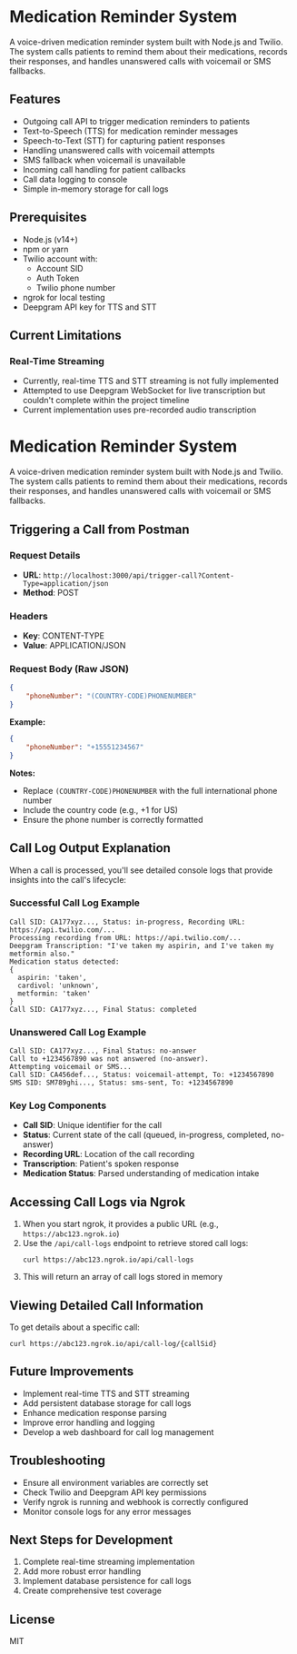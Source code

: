 # Medication Reminder System

A voice-driven medication reminder system built with Node.js and Twilio. The system calls patients to remind them about their medications, records their responses, and handles unanswered calls with voicemail or SMS fallbacks.

## Features

- Outgoing call API to trigger medication reminders to patients
- Text-to-Speech (TTS) for medication reminder messages
- Speech-to-Text (STT) for capturing patient responses
- Handling unanswered calls with voicemail attempts
- SMS fallback when voicemail is unavailable
- Incoming call handling for patient callbacks
- Call data logging to console
- Simple in-memory storage for call logs

## Prerequisites

- Node.js (v14+)
- npm or yarn
- Twilio account with:
  - Account SID
  - Auth Token
  - Twilio phone number
- ngrok for local testing
- Deepgram API key for TTS and STT

## Current Limitations

### Real-Time Streaming
- Currently, real-time TTS and STT streaming is not fully implemented
- Attempted to use Deepgram WebSocket for live transcription but couldn't complete within the project timeline
- Current implementation uses pre-recorded audio transcription
# Medication Reminder System

A voice-driven medication reminder system built with Node.js and Twilio. The system calls patients to remind them about their medications, records their responses, and handles unanswered calls with voicemail or SMS fallbacks.

## Triggering a Call from Postman

### Request Details
- **URL**: `http://localhost:3000/api/trigger-call?Content-Type=application/json`
- **Method**: POST

### Headers
- **Key**: CONTENT-TYPE
- **Value**: APPLICATION/JSON

### Request Body (Raw JSON)
```json
{   
    "phoneNumber": "(COUNTRY-CODE)PHONENUMBER" 
}
```

**Example:**
```json
{   
    "phoneNumber": "+15551234567" 
}
```

**Notes:**
- Replace `(COUNTRY-CODE)PHONENUMBER` with the full international phone number
- Include the country code (e.g., +1 for US)
- Ensure the phone number is correctly formatted

## Call Log Output Explanation

When a call is processed, you'll see detailed console logs that provide insights into the call's lifecycle:

### Successful Call Log Example
```
Call SID: CA177xyz..., Status: in-progress, Recording URL: https://api.twilio.com/...
Processing recording from URL: https://api.twilio.com/...
Deepgram Transcription: "I've taken my aspirin, and I've taken my metformin also."
Medication status detected: 
{
  aspirin: 'taken', 
  cardivol: 'unknown', 
  metformin: 'taken'
}
Call SID: CA177xyz..., Final Status: completed
```

### Unanswered Call Log Example
```
Call SID: CA177xyz..., Final Status: no-answer
Call to +1234567890 was not answered (no-answer). 
Attempting voicemail or SMS...
Call SID: CA456def..., Status: voicemail-attempt, To: +1234567890
SMS SID: SM789ghi..., Status: sms-sent, To: +1234567890
```

### Key Log Components
- **Call SID**: Unique identifier for the call
- **Status**: Current state of the call (queued, in-progress, completed, no-answer)
- **Recording URL**: Location of the call recording
- **Transcription**: Patient's spoken response
- **Medication Status**: Parsed understanding of medication intake

## Accessing Call Logs via Ngrok

1. When you start ngrok, it provides a public URL (e.g., `https://abc123.ngrok.io`)
2. Use the `/api/call-logs` endpoint to retrieve stored call logs:
   ```
   curl https://abc123.ngrok.io/api/call-logs
   ```
3. This will return an array of call logs stored in memory

## Viewing Detailed Call Information

To get details about a specific call:
```
curl https://abc123.ngrok.io/api/call-log/{callSid}
```

## Future Improvements

- Implement real-time TTS and STT streaming
- Add persistent database storage for call logs
- Enhance medication response parsing
- Improve error handling and logging
- Develop a web dashboard for call log management

## Troubleshooting

- Ensure all environment variables are correctly set
- Check Twilio and Deepgram API key permissions
- Verify ngrok is running and webhook is correctly configured
- Monitor console logs for any error messages

## Next Steps for Development

1. Complete real-time streaming implementation
2. Add more robust error handling
3. Implement database persistence for call logs
4. Create comprehensive test coverage

## License

MIT
